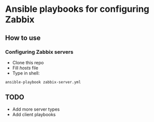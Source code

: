 # Ansible playbooks for configuring Zabbix 
## How to use
### Configuring Zabbix servers
- Clone this repo
- Fill *hosts* file
- Type in shell: 
```
ansible-playbook zabbix-server.yml
```

## TODO
- Add more server types
- Add client playbooks
